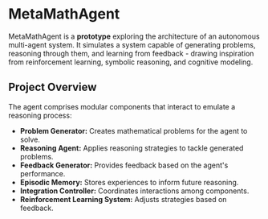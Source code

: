 # MetaMathAgent

MetaMathAgent is a **prototype** exploring the architecture of an autonomous multi-agent system. It simulates a system capable of generating problems, reasoning through them, and learning from feedback - drawing inspiration from reinforcement learning, symbolic reasoning, and cognitive modeling.

## Project Overview

The agent comprises modular components that interact to emulate a reasoning process:

- **Problem Generator:** Creates mathematical problems for the agent to solve.
- **Reasoning Agent:** Applies reasoning strategies to tackle generated problems.
- **Feedback Generator:** Provides feedback based on the agent's performance.
- **Episodic Memory:** Stores experiences to inform future reasoning.
- **Integration Controller:** Coordinates interactions among components.
- **Reinforcement Learning System:** Adjusts strategies based on feedback.

